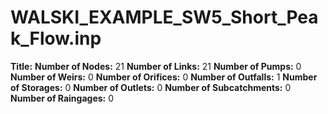# WALSKI_EXAMPLE_SW5_Short_Peak_Flow.inp
**Title:** 
**Number of Nodes:** 21
**Number of Links:** 21
**Number of Pumps:** 0
**Number of Weirs:** 0
**Number of Orifices:** 0
**Number of Outfalls:** 1
**Number of Storages:** 0
**Number of Outlets:** 0
**Number of Subcatchments:** 0
**Number of Raingages:** 0
